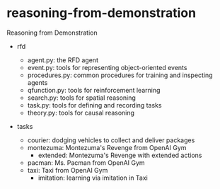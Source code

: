 # reasoning-from-demonstration
Reasoning from Demonstration

- rfd
  - agent.py: the RFD agent
  - event.py: tools for representing object-oriented events
  - procedures.py: common procedures for training and inspecting agents
  - qfunction.py: tools for reinforcement learning
  - search.py: tools for spatial reasoning
  - task.py: tools for defining and recording tasks
  - theory.py: tools for causal reasoning

- tasks
  - courier: dodging vehicles to collect and deliver packages
  - montezuma: Montezuma's Revenge from OpenAI Gym
    - extended: Montezuma's Revenge with extended actions
  - pacman: Ms. Pacman from OpenAI Gym
  - taxi: Taxi from OpenAI Gym
    - imitation: learning via imitation in Taxi
